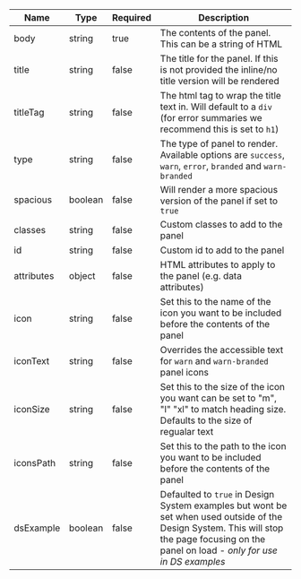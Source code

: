 | Name       | Type    | Required | Description                                                                                                                                                                                 |
| ---------- | ------- | -------- | ------------------------------------------------------------------------------------------------------------------------------------------------------------------------------------------- |
| body       | string  | true     | The contents of the panel. This can be a string of HTML                                                                                                                                     |
| title      | string  | false    | The title for the panel. If this is not provided the inline/no title version will be rendered                                                                                               |
| titleTag   | string  | false    | The html tag to wrap the title text in. Will default to a `div` (for error summaries we recommend this is set to `h1`)                                                                      |
| type       | string  | false    | The type of panel to render. Available options are `success`, `warn`, `error`, `branded` and `warn-branded`                                                                                 |
| spacious   | boolean | false    | Will render a more spacious version of the panel if set to `true`                                                                                                                           |
| classes    | string  | false    | Custom classes to add to the panel                                                                                                                                                          |
| id         | string  | false    | Custom id to add to the panel                                                                                                                                                               |
| attributes | object  | false    | HTML attributes to apply to the panel (e.g. data attributes)                                                                                                                                |
| icon       | string  | false    | Set this to the name of the icon you want to be included before the contents of the panel                                                                                                   |
| iconText   | string  | false    | Overrides the accessible text for `warn` and `warn-branded` panel icons                                                                                                                     |
| iconSize   | string  | false    | Set this to the size of the icon you want can be set to "m", "l" "xl" to match heading size. Defaults to the size of regualar text                                                          |
| iconsPath  | string  | false    | Set this to the path to the icon you want to be included before the contents of the panel                                                                                                   |
| dsExample  | boolean | false    | Defaulted to `true` in Design System examples but wont be set when used outside of the Design System. This will stop the page focusing on the panel on load - _only for use in DS examples_ |
